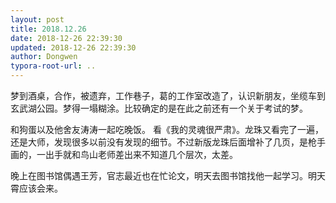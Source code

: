 ```yaml
---
layout: post
title: 2018.12.26
date: 2018-12-26 22:39:30
updated: 2018-12-26 22:39:30
author: Dongwen
typora-root-url: ..
---
```




梦到酒桌，合作，被遗弃，工作巷子，葛的工作室改造了，认识新朋友，坐缆车到玄武湖公园。梦得一塌糊涂。比较确定的是在此之前还有一个关于考试的梦。

和狗蛋以及他舍友涛涛一起吃晚饭。
看《我的灵魂很严肃》。龙珠又看完了一遍，还是大师，发现很多以前没有发现的细节。不过新版龙珠后面增补了几页，是枪手画的，一出手就和鸟山老师差出来不知道几个层次，太差。

晚上在图书馆偶遇王芳，官志最近也在忙论文，明天去图书馆找他一起学习。明天霄应该会来。
